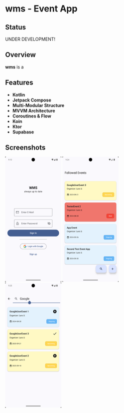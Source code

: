 # wms - Event App

## Status
UNDER DEVELOPMENT!

## Overview
**wms** is a 


## Features

- **Kotlin**
- **Jetpack Compose**
- **Multi-Modular Structure**
- **MVVM Architecture**
- **Coroutines & Flow**
- **Koin**
- **Ktor**
- **Supabase**

## Screenshots
<img alt="login_screen.png" height="400" src="screenshots/login_screen.png" width="180"/>  <img alt="followedEvents_screen.png" height="400" src="screenshots/followedEvents_screen.png" width="180"/>  <img alt="eventSearch_screen.png" height="400" src="screenshots/eventSearch_screen.png" width="180"/>
